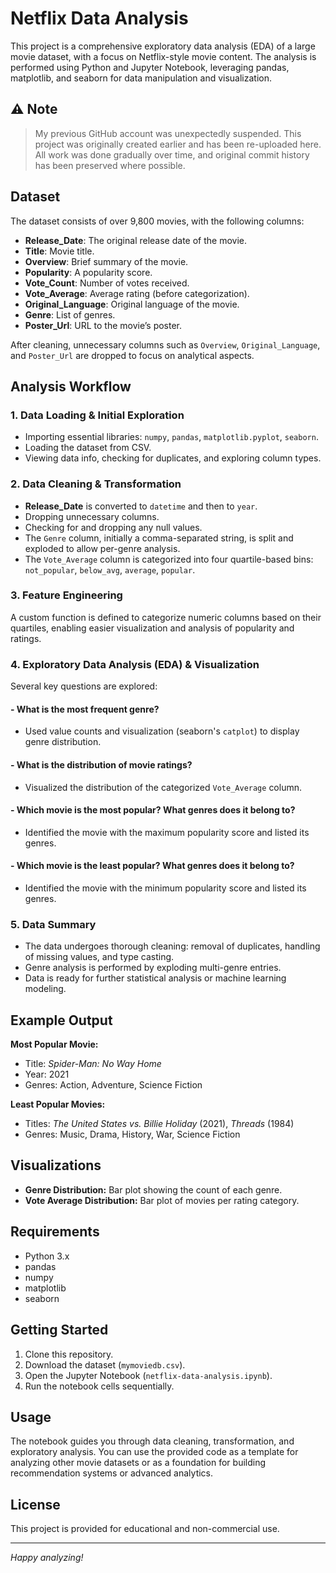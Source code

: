 # Netflix Data Analysis

This project is a comprehensive exploratory data analysis (EDA) of a large movie dataset, with a focus on Netflix-style movie content. The analysis is performed using Python and Jupyter Notebook, leveraging pandas, matplotlib, and seaborn for data manipulation and visualization.

## ⚠️ Note

> My previous GitHub account was unexpectedly suspended. This project was originally created earlier and has been re-uploaded here. All work was done gradually over time, and original commit history has been preserved where possible.

## Dataset

The dataset consists of over 9,800 movies, with the following columns:

- **Release_Date**: The original release date of the movie.
- **Title**: Movie title.
- **Overview**: Brief summary of the movie.
- **Popularity**: A popularity score.
- **Vote_Count**: Number of votes received.
- **Vote_Average**: Average rating (before categorization).
- **Original_Language**: Original language of the movie.
- **Genre**: List of genres.
- **Poster_Url**: URL to the movie’s poster.

After cleaning, unnecessary columns such as `Overview`, `Original_Language`, and `Poster_Url` are dropped to focus on analytical aspects.

## Analysis Workflow

### 1. Data Loading & Initial Exploration

- Importing essential libraries: `numpy`, `pandas`, `matplotlib.pyplot`, `seaborn`.
- Loading the dataset from CSV.
- Viewing data info, checking for duplicates, and exploring column types.

### 2. Data Cleaning & Transformation

- **Release_Date** is converted to `datetime` and then to `year`.
- Dropping unnecessary columns.
- Checking for and dropping any null values.
- The `Genre` column, initially a comma-separated string, is split and exploded to allow per-genre analysis.
- The `Vote_Average` column is categorized into four quartile-based bins: `not_popular`, `below_avg`, `average`, `popular`.

### 3. Feature Engineering

A custom function is defined to categorize numeric columns based on their quartiles, enabling easier visualization and analysis of popularity and ratings.

### 4. Exploratory Data Analysis (EDA) & Visualization

Several key questions are explored:

#### - What is the most frequent genre?
- Used value counts and visualization (seaborn's `catplot`) to display genre distribution.

#### - What is the distribution of movie ratings?
- Visualized the distribution of the categorized `Vote_Average` column.

#### - Which movie is the most popular? What genres does it belong to?
- Identified the movie with the maximum popularity score and listed its genres.

#### - Which movie is the least popular? What genres does it belong to?
- Identified the movie with the minimum popularity score and listed its genres.

### 5. Data Summary

- The data undergoes thorough cleaning: removal of duplicates, handling of missing values, and type casting.
- Genre analysis is performed by exploding multi-genre entries.
- Data is ready for further statistical analysis or machine learning modeling.

## Example Output

**Most Popular Movie:**  
- Title: *Spider-Man: No Way Home*  
- Year: 2021  
- Genres: Action, Adventure, Science Fiction  

**Least Popular Movies:**  
- Titles: *The United States vs. Billie Holiday* (2021), *Threads* (1984)  
- Genres: Music, Drama, History, War, Science Fiction  

## Visualizations

- **Genre Distribution:** Bar plot showing the count of each genre.
- **Vote Average Distribution:** Bar plot of movies per rating category.

## Requirements

- Python 3.x
- pandas
- numpy
- matplotlib
- seaborn

## Getting Started

1. Clone this repository.
2. Download the dataset (`mymoviedb.csv`).
3. Open the Jupyter Notebook (`netflix-data-analysis.ipynb`).
4. Run the notebook cells sequentially.

## Usage

The notebook guides you through data cleaning, transformation, and exploratory analysis. You can use the provided code as a template for analyzing other movie datasets or as a foundation for building recommendation systems or advanced analytics.

## License

This project is provided for educational and non-commercial use.



---

*Happy analyzing!*
